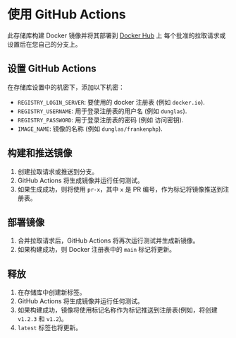 # 使用 GitHub Actions

此存储库构建 Docker 镜像并将其部署到 [Docker Hub](https://hub.docker.com/r/dunglas/frankenphp) 上
每个批准的拉取请求或设置后在您自己的分支上。

## 设置 GitHub Actions

在存储库设置中的机密下，添加以下机密：

- `REGISTRY_LOGIN_SERVER`: 要使用的 docker 注册表 (例如 `docker.io`).
- `REGISTRY_USERNAME`: 用于登录注册表的用户名 (例如 `dunglas`).
- `REGISTRY_PASSWORD`: 用于登录注册表的密码 (例如 访问密钥).
- `IMAGE_NAME`: 镜像的名称 (例如 `dunglas/frankenphp`).

## 构建和推送镜像

1. 创建拉取请求或推送到分支。
2. GitHub Actions 将生成镜像并运行任何测试。
3. 如果生成成功，则将使用 `pr-x`，其中 `x` 是 PR 编号，作为标记将镜像推送到注册表。

## 部署镜像

1. 合并拉取请求后，GitHub Actions 将再次运行测试并生成新镜像。
2. 如果构建成功，则 Docker 注册表中的 `main` 标记将更新。

## 释放

1. 在存储库中创建新标签。
2. GitHub Actions 将生成镜像并运行任何测试。
3. 如果构建成功，镜像将使用标记名称作为标记推送到注册表(例如，将创建 `v1.2.3` 和 `v1.2`)。
4. `latest` 标签也将更新。
